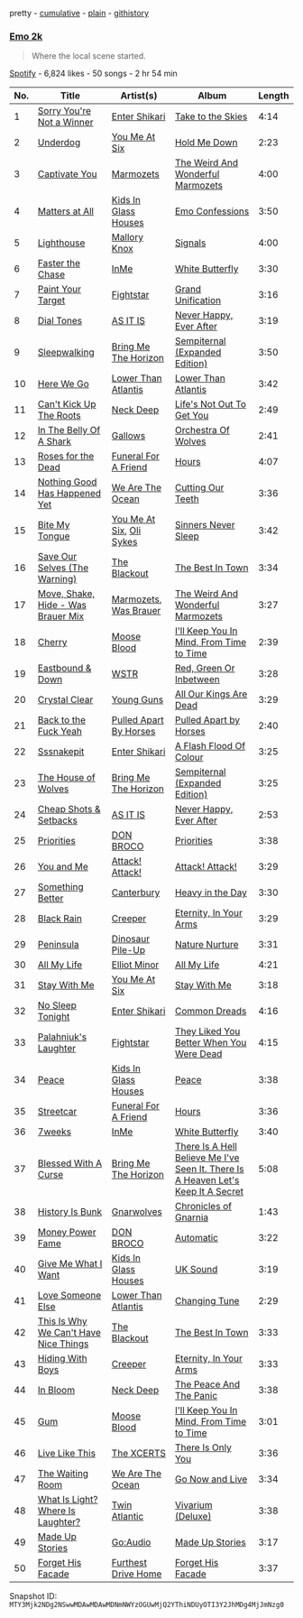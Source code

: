 pretty - [cumulative](/playlists/cumulative/37i9dQZF1DXdmNVJ304EF5.md) - [plain](/playlists/plain/37i9dQZF1DXdmNVJ304EF5) - [githistory](https://github.githistory.xyz/mackorone/spotify-playlist-archive/blob/main/playlists/plain/37i9dQZF1DXdmNVJ304EF5)

### [Emo 2k](https://open.spotify.com/playlist/37i9dQZF1DXdmNVJ304EF5)

> Where the local scene started.

[Spotify](https://open.spotify.com/user/spotify) - 6,824 likes - 50 songs - 2 hr 54 min

| No. | Title | Artist(s) | Album | Length |
|---|---|---|---|---|
| 1 | [Sorry You're Not a Winner](https://open.spotify.com/track/6PwxotrB99xgatKVzibmkz) | [Enter Shikari](https://open.spotify.com/artist/31jvzuB4ikftPQZJwrYfCF) | [Take to the Skies](https://open.spotify.com/album/5cO7wtkaJCY3SiV6g0MKHE) | 4:14 |
| 2 | [Underdog](https://open.spotify.com/track/4GMCZUi6cVQJ5wPWwJ36rW) | [You Me At Six](https://open.spotify.com/artist/1kNQXvepPjaPgUfeDAF2h6) | [Hold Me Down](https://open.spotify.com/album/5FakgYrhpMRNbQ9OaAP9YU) | 2:23 |
| 3 | [Captivate You](https://open.spotify.com/track/7msUsozEfRrk9ZDvk1ncgR) | [Marmozets](https://open.spotify.com/artist/3KEhhixoMshqSEJ71rS7w1) | [The Weird And Wonderful Marmozets](https://open.spotify.com/album/0g6Yixfp4y0wlDCY8ukhfp) | 4:00 |
| 4 | [Matters at All](https://open.spotify.com/track/4xcVz5h9ZArd4UG3EzDms1) | [Kids In Glass Houses](https://open.spotify.com/artist/0d630stEgFcD3GTKZPZFzY) | [Emo Confessions](https://open.spotify.com/album/1jNV367bAhq5M8szF4EG6f) | 3:50 |
| 5 | [Lighthouse](https://open.spotify.com/track/3sUTuGtwusULswgwtN3HlE) | [Mallory Knox](https://open.spotify.com/artist/7bHTSvk96ULRLZPZr1SoCZ) | [Signals](https://open.spotify.com/album/1H6vkyzIdyad0oGfbNWOsL) | 4:00 |
| 6 | [Faster the Chase](https://open.spotify.com/track/3TyvUMUb5SG55CWxCwizoF) | [InMe](https://open.spotify.com/artist/6EXjdbEiqhPzodtf7MtVos) | [White Butterfly](https://open.spotify.com/album/6iBQRwQad8crW7TkoVZXcy) | 3:30 |
| 7 | [Paint Your Target](https://open.spotify.com/track/2luFHMQrq9yKgr1U8JubKH) | [Fightstar](https://open.spotify.com/artist/3CI0BdDDxe6D21RmqTB5fn) | [Grand Unification](https://open.spotify.com/album/1Y3M8nTpIKr1Vz8ufZthfC) | 3:16 |
| 8 | [Dial Tones](https://open.spotify.com/track/64WtHwNC5X0VzGfzA0IES3) | [AS IT IS](https://open.spotify.com/artist/3IXtskFMls8KXRipcIJT9y) | [Never Happy, Ever After](https://open.spotify.com/album/2fxvurudVER6VB5DBxo7S4) | 3:19 |
| 9 | [Sleepwalking](https://open.spotify.com/track/0gchQwxmBWj5no8NJ8b2yH) | [Bring Me The Horizon](https://open.spotify.com/artist/1Ffb6ejR6Fe5IamqA5oRUF) | [Sempiternal \(Expanded Edition\)](https://open.spotify.com/album/6IYPmM3xsOPL2XPSvf1ZAz) | 3:50 |
| 10 | [Here We Go](https://open.spotify.com/track/6jngGXpDL4VDaPUTAZebJf) | [Lower Than Atlantis](https://open.spotify.com/artist/1kF0gYnHLUJvFuPdoowO02) | [Lower Than Atlantis](https://open.spotify.com/album/25xQevIYTCKcvsw9fyZoDb) | 3:42 |
| 11 | [Can't Kick Up The Roots](https://open.spotify.com/track/1iKjPM2YygFxUqjUakAI4n) | [Neck Deep](https://open.spotify.com/artist/2TM0qnbJH4QPhGMCdPt7fH) | [Life's Not Out To Get You](https://open.spotify.com/album/3umOBqXWR9VnJTQoe9Qkkj) | 2:49 |
| 12 | [In The Belly Of A Shark](https://open.spotify.com/track/77Aq2TZHqT2qalPlcZIuOO) | [Gallows](https://open.spotify.com/artist/0LpwbxbT8dPiqUnul4ngzu) | [Orchestra Of Wolves](https://open.spotify.com/album/4kdf7PUYEUVsZ1yeBFVK6d) | 2:41 |
| 13 | [Roses for the Dead](https://open.spotify.com/track/6MVhQjz1SNN8IDTBlZwvwG) | [Funeral For A Friend](https://open.spotify.com/artist/4AbDWrmJPSOeIbT2Ou60ik) | [Hours](https://open.spotify.com/album/6ehpQ6J2cx9nlge4GlJcJ7) | 4:07 |
| 14 | [Nothing Good Has Happened Yet](https://open.spotify.com/track/4P4OboFVHRhISaaUgkNs8i) | [We Are The Ocean](https://open.spotify.com/artist/5RTzLFUNaRULfg2DPh5DPO) | [Cutting Our Teeth](https://open.spotify.com/album/6k7LABEa4IbFLMpCfHYxKb) | 3:36 |
| 15 | [Bite My Tongue](https://open.spotify.com/track/1FIWe0EWWE6D8soz2ZsMuM) | [You Me At Six](https://open.spotify.com/artist/1kNQXvepPjaPgUfeDAF2h6), [Oli Sykes](https://open.spotify.com/artist/1UXEXWWOTTZNlyFapwHDbW) | [Sinners Never Sleep](https://open.spotify.com/album/6qwklyZrZuJ7sQrRjGQAW8) | 3:42 |
| 16 | [Save Our Selves \(The Warning\)](https://open.spotify.com/track/3jme2RKgrkBcIs0wbwbc7B) | [The Blackout](https://open.spotify.com/artist/35b2hm2fvbdZnckJO6FijB) | [The Best In Town](https://open.spotify.com/album/0PtAekoQJNGjtrTfZFc6pp) | 3:34 |
| 17 | [Move, Shake, Hide \- Was Brauer Mix](https://open.spotify.com/track/5MrZ8zjALW5fsTjch9YLrT) | [Marmozets](https://open.spotify.com/artist/3KEhhixoMshqSEJ71rS7w1), [Was Brauer](https://open.spotify.com/artist/0FkFBPl6srrSG45Ihg1l0e) | [The Weird And Wonderful Marmozets](https://open.spotify.com/album/0g6Yixfp4y0wlDCY8ukhfp) | 3:27 |
| 18 | [Cherry](https://open.spotify.com/track/2HQY0sXTrBJCuxqJxbeMWB) | [Moose Blood](https://open.spotify.com/artist/5fEKZRCUa0JApec5Xy095q) | [I'll Keep You In Mind, From Time to Time](https://open.spotify.com/album/7aMvv0lYIhPyudfM1TmItV) | 2:39 |
| 19 | [Eastbound & Down](https://open.spotify.com/track/4Jl3syKPuB2YFZZhsSeniv) | [WSTR](https://open.spotify.com/artist/0ofhRkasSdhp6LUs7tFcF7) | [Red, Green Or Inbetween](https://open.spotify.com/album/4gw6oQ9Yk4m6mreJi6oGAV) | 3:28 |
| 20 | [Crystal Clear](https://open.spotify.com/track/1PLVyYmkSenOqxxYFxHaXw) | [Young Guns](https://open.spotify.com/artist/4v4qHupYi7eRJfkniHrp4Z) | [All Our Kings Are Dead](https://open.spotify.com/album/2Tnpi55ueYzTPBSMGXYVN0) | 3:29 |
| 21 | [Back to the Fuck Yeah](https://open.spotify.com/track/1Z3HppBWvZVtljguSS5v7k) | [Pulled Apart By Horses](https://open.spotify.com/artist/0AUkXuvc92Zd0E9qKbkfsy) | [Pulled Apart by Horses](https://open.spotify.com/album/1lxxfCmmdQeXoXPch8Yf6Y) | 2:40 |
| 22 | [Sssnakepit](https://open.spotify.com/track/6Jh59vr2EoZSvvBzyjZNpQ) | [Enter Shikari](https://open.spotify.com/artist/31jvzuB4ikftPQZJwrYfCF) | [A Flash Flood Of Colour](https://open.spotify.com/album/0BsWXEhcP7Ac7BbTETVRg6) | 3:25 |
| 23 | [The House of Wolves](https://open.spotify.com/track/7hntkdvG3jWdFKm7pGCCzd) | [Bring Me The Horizon](https://open.spotify.com/artist/1Ffb6ejR6Fe5IamqA5oRUF) | [Sempiternal \(Expanded Edition\)](https://open.spotify.com/album/6IYPmM3xsOPL2XPSvf1ZAz) | 3:25 |
| 24 | [Cheap Shots & Setbacks](https://open.spotify.com/track/1DrcPqNH1gFFwpramua8an) | [AS IT IS](https://open.spotify.com/artist/3IXtskFMls8KXRipcIJT9y) | [Never Happy, Ever After](https://open.spotify.com/album/2fxvurudVER6VB5DBxo7S4) | 2:53 |
| 25 | [Priorities](https://open.spotify.com/track/2ByZVBUQhrxbZEmypji1sw) | [DON BROCO](https://open.spotify.com/artist/1aOt6LvXOV6I8dv1A5Diia) | [Priorities](https://open.spotify.com/album/3hRE5kwKGasVPXvcIpx2xv) | 3:38 |
| 26 | [You and Me](https://open.spotify.com/track/4teaJNIUP8RMA2OcHhqDqB) | [Attack! Attack!](https://open.spotify.com/artist/4HOWDpO1ArHk06PuTclz4I) | [Attack! Attack!](https://open.spotify.com/album/37ozRqJEZVteFSWWe3hX5R) | 3:29 |
| 27 | [Something Better](https://open.spotify.com/track/49p2lVw2SIn1cCfjaBptQo) | [Canterbury](https://open.spotify.com/artist/2xnkhppPrflQ02TWRtIthQ) | [Heavy in the Day](https://open.spotify.com/album/281202APzTHOf2hs6RFcmr) | 3:30 |
| 28 | [Black Rain](https://open.spotify.com/track/61tbGU7nPxiPeB0vdSrCtw) | [Creeper](https://open.spotify.com/artist/0nV7SiEIVtPLTSJ6NwWDGj) | [Eternity, In Your Arms](https://open.spotify.com/album/4Q3AGdThgRrZmYaFtDbWmP) | 3:29 |
| 29 | [Peninsula](https://open.spotify.com/track/0xP7KHjAjhW9rHDbT2lFnm) | [Dinosaur Pile\-Up](https://open.spotify.com/artist/4MQsNhP9u10g1xuxaJBF0S) | [Nature Nurture](https://open.spotify.com/album/01DDYdMREqxZO2ZZs1w0zk) | 3:31 |
| 30 | [All My Life](https://open.spotify.com/track/2VCGSZFyT6M6IdTm6gTkgu) | [Elliot Minor](https://open.spotify.com/artist/2KvBmoT8NJfNCXZXw7Trh4) | [All My Life](https://open.spotify.com/album/2XhOgNYqTGSCYIG9L6qtDO) | 4:21 |
| 31 | [Stay With Me](https://open.spotify.com/track/2if2ZfIY26NB8bFeGAxWGD) | [You Me At Six](https://open.spotify.com/artist/1kNQXvepPjaPgUfeDAF2h6) | [Stay With Me](https://open.spotify.com/album/0fsWxXjjgHAnFLCEAGWHS5) | 3:18 |
| 32 | [No Sleep Tonight](https://open.spotify.com/track/0kkvGHFs7oTdfItBF4n1hW) | [Enter Shikari](https://open.spotify.com/artist/31jvzuB4ikftPQZJwrYfCF) | [Common Dreads](https://open.spotify.com/album/1NuzPVEhVfDYdu49gmxrzd) | 4:16 |
| 33 | [Palahniuk's Laughter](https://open.spotify.com/track/4cpQ7ORCRYxBqzFyPkR4z3) | [Fightstar](https://open.spotify.com/artist/3CI0BdDDxe6D21RmqTB5fn) | [They Liked You Better When You Were Dead](https://open.spotify.com/album/5ZbCUHOohVzwi7A6yrSJtj) | 4:15 |
| 34 | [Peace](https://open.spotify.com/track/1tP5jKPJ4l4WnsW4UKeC36) | [Kids In Glass Houses](https://open.spotify.com/artist/0d630stEgFcD3GTKZPZFzY) | [Peace](https://open.spotify.com/album/0Qgx5EXUV1hdB6Ho9LAYdD) | 3:38 |
| 35 | [Streetcar](https://open.spotify.com/track/3QvcNLv6ljvuU1KD7dSINg) | [Funeral For A Friend](https://open.spotify.com/artist/4AbDWrmJPSOeIbT2Ou60ik) | [Hours](https://open.spotify.com/album/6ehpQ6J2cx9nlge4GlJcJ7) | 3:36 |
| 36 | [7weeks](https://open.spotify.com/track/1DCJtoUtWP3yfcfvsjOrnJ) | [InMe](https://open.spotify.com/artist/6EXjdbEiqhPzodtf7MtVos) | [White Butterfly](https://open.spotify.com/album/6iBQRwQad8crW7TkoVZXcy) | 3:40 |
| 37 | [Blessed With A Curse](https://open.spotify.com/track/2ZBSHZbhygozCphHUOqJQF) | [Bring Me The Horizon](https://open.spotify.com/artist/1Ffb6ejR6Fe5IamqA5oRUF) | [There Is A Hell Believe Me I've Seen It\. There Is A Heaven Let's Keep It A Secret](https://open.spotify.com/album/2BxDLAnw4QPcs8U4r1StrI) | 5:08 |
| 38 | [History Is Bunk](https://open.spotify.com/track/2TugrCuKJNhsUKKCgzqhQC) | [Gnarwolves](https://open.spotify.com/artist/3dsBRiySuhVwZcFv1qsNbd) | [Chronicles of Gnarnia](https://open.spotify.com/album/47ruB75LFAlmpgseXW56hn) | 1:43 |
| 39 | [Money Power Fame](https://open.spotify.com/track/6Y2hhxh7Abr3Xtg7qM9Dz0) | [DON BROCO](https://open.spotify.com/artist/1aOt6LvXOV6I8dv1A5Diia) | [Automatic](https://open.spotify.com/album/2HbNC0hBybJ97pzOcEtgW1) | 3:22 |
| 40 | [Give Me What I Want](https://open.spotify.com/track/0Fx8N7XtHkbF3ZnPk8Pm6B) | [Kids In Glass Houses](https://open.spotify.com/artist/0d630stEgFcD3GTKZPZFzY) | [UK Sound](https://open.spotify.com/album/2q9DE2cseH212rhCFRc2hO) | 3:19 |
| 41 | [Love Someone Else](https://open.spotify.com/track/1tofp6uffkJvUAy3yoC1Tp) | [Lower Than Atlantis](https://open.spotify.com/artist/1kF0gYnHLUJvFuPdoowO02) | [Changing Tune](https://open.spotify.com/album/2mw1ppe4S1ijmVTdF5iuCe) | 2:29 |
| 42 | [This Is Why We Can't Have Nice Things](https://open.spotify.com/track/0pyRskqEB2Qri4epmXbya4) | [The Blackout](https://open.spotify.com/artist/35b2hm2fvbdZnckJO6FijB) | [The Best In Town](https://open.spotify.com/album/0PtAekoQJNGjtrTfZFc6pp) | 3:33 |
| 43 | [Hiding With Boys](https://open.spotify.com/track/3quA6NYHEI2n2pLZvjc3LB) | [Creeper](https://open.spotify.com/artist/0nV7SiEIVtPLTSJ6NwWDGj) | [Eternity, In Your Arms](https://open.spotify.com/album/4Q3AGdThgRrZmYaFtDbWmP) | 3:33 |
| 44 | [In Bloom](https://open.spotify.com/track/0lgiIwUU7Y10uXfKkgXdjk) | [Neck Deep](https://open.spotify.com/artist/2TM0qnbJH4QPhGMCdPt7fH) | [The Peace And The Panic](https://open.spotify.com/album/76NbbdvTc4yP50p5m4u9H3) | 3:38 |
| 45 | [Gum](https://open.spotify.com/track/0ty8clX5vC9cc08KqywES5) | [Moose Blood](https://open.spotify.com/artist/5fEKZRCUa0JApec5Xy095q) | [I'll Keep You In Mind, From Time to Time](https://open.spotify.com/album/7aMvv0lYIhPyudfM1TmItV) | 3:01 |
| 46 | [Live Like This](https://open.spotify.com/track/4Vt9jIvA2OSFZ7V1UKYDyy) | [The XCERTS](https://open.spotify.com/artist/7sKlSlGo7d1D3dhFYKO0Y5) | [There Is Only You](https://open.spotify.com/album/1PVASk4Wj9YoOlllQgDUoL) | 3:36 |
| 47 | [The Waiting Room](https://open.spotify.com/track/576dgVw2PVAX58Sc2lEU7U) | [We Are The Ocean](https://open.spotify.com/artist/5RTzLFUNaRULfg2DPh5DPO) | [Go Now and Live](https://open.spotify.com/album/44GnKNNOe8FHcYp8Ehs5wt) | 3:34 |
| 48 | [What Is Light? Where Is Laughter?](https://open.spotify.com/track/7kGLFYBvviGs2wnDTEPYEU) | [Twin Atlantic](https://open.spotify.com/artist/4A9xtvezlouTD7H0kyUje9) | [Vivarium \(Deluxe\)](https://open.spotify.com/album/37nYXtPf5sghHSBadTY4bz) | 3:38 |
| 49 | [Made Up Stories](https://open.spotify.com/track/2ZdymrlU6m5hlw4IIcHJPp) | [Go:Audio](https://open.spotify.com/artist/6ucXCSUlJfLhpAYhyO9S50) | [Made Up Stories](https://open.spotify.com/album/1TDScbF70yfakqo72tzgDr) | 3:17 |
| 50 | [Forget His Facade](https://open.spotify.com/track/2ryH0f8E3gLqZyEXGmin27) | [Furthest Drive Home](https://open.spotify.com/artist/1gQmSu1aiJweUuHVPtCjMM) | [Forget His Facade](https://open.spotify.com/album/4JbmVyJYKsN7WaAQBvURiZ) | 3:37 |

Snapshot ID: `MTY3Mjk2NDg2NSwwMDAwMDAwMDNmNWYzOGUwMjQ2YThiNDUyOTI3Y2JhMDg4MjJmNzg0`
